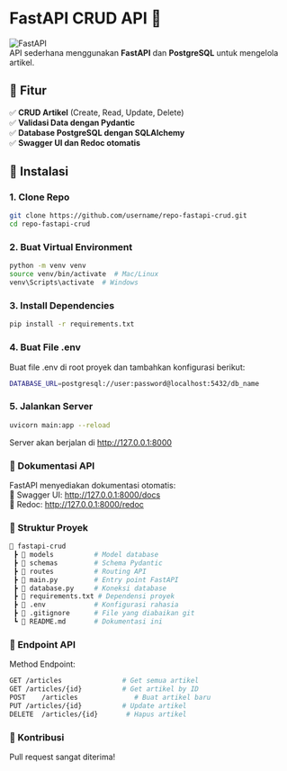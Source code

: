 # FastAPI CRUD API 🚀

![FastAPI](https://img.shields.io/badge/FastAPI-0.110.0-blue?style=flat-square&logo=fastapi)  
API sederhana menggunakan **FastAPI** dan **PostgreSQL** untuk mengelola artikel.  

## 📌 Fitur  
✅ **CRUD Artikel** (Create, Read, Update, Delete)  
✅ **Validasi Data dengan Pydantic**  
✅ **Database PostgreSQL dengan SQLAlchemy**  
✅ **Swagger UI dan Redoc otomatis**  

## 🚀 Instalasi  

### 1. Clone Repo  
```bash
git clone https://github.com/username/repo-fastapi-crud.git
cd repo-fastapi-crud
```
### 2. Buat Virtual Environment
```bash
python -m venv venv
source venv/bin/activate  # Mac/Linux
venv\Scripts\activate  # Windows
```
### 3. Install Dependencies
```bash
pip install -r requirements.txt
```
### 4. Buat File .env
Buat file .env di root proyek dan tambahkan konfigurasi berikut:
```bash
DATABASE_URL=postgresql://user:password@localhost:5432/db_name
```
### 5. Jalankan Server
```bash
uvicorn main:app --reload
```
Server akan berjalan di http://127.0.0.1:8000

### 📖 Dokumentasi API
FastAPI menyediakan dokumentasi otomatis:  
🔹 Swagger UI: http://127.0.0.1:8000/docs  
🔹 Redoc: http://127.0.0.1:8000/redoc

### 🔧 Struktur Proyek
```bash
📂 fastapi-crud
 ┣ 📂 models          # Model database
 ┣ 📂 schemas         # Schema Pydantic
 ┣ 📂 routes          # Routing API
 ┣ 📜 main.py         # Entry point FastAPI
 ┣ 📜 database.py     # Koneksi database
 ┣ 📜 requirements.txt # Dependensi proyek
 ┣ 📜 .env            # Konfigurasi rahasia
 ┣ 📜 .gitignore      # File yang diabaikan git
 ┗ 📜 README.md       # Dokumentasi ini
```

### 📌 Endpoint API
Method	Endpoint:
```bash
GET	/articles               # Get semua artikel
GET	/articles/{id}          # Get artikel by ID
POST	/articles              # Buat artikel baru
PUT	/articles/{id}          # Update artikel
DELETE	/articles/{id}       # Hapus artikel
```

### 🌟 Kontribusi
Pull request sangat diterima!
